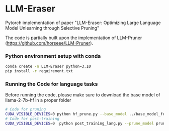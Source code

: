 # LLM-Eraser
Pytorch implementation of paper "LLM-Eraser: Optimizing Large Language Model Unlearning through Selective Pruning"

The code is partially built upon the implementation of LLM-Pruner (https://github.com/horseee/LLM-Pruner).


### Python environment setup with conda

```bash
conda create -n LLM-Eraser python=3.10
pip install -r requirement.txt

```


### Running the Code for language tasks
Before running the code, please make sure to download the base model of llama-2-7b-hf in a proper folder
```bash
# Code for pruning
CUDA_VISIBLE_DEVICES=0 python hf_prune.py --base_model ../base_model_folder/llama-2-7b-hf/ --pruning_ratio 0.1 --device cpu  --eval_device cuda --block_wise --block_mlp_layer_start 4 --block_mlp_layer_end 30 --block_attention_layer_start 4 --block_attention_layer_end 30 --save_ckpt_log_name llama-2-7b-hf-0.1-no_neg-minus-code --pruner_type taylor  --taylor param_first --save_model --neg_task code --use_neg
# Code for post-training
CUDA_VISIBLE_DEVICES=0  python post_training_lang.py --prune_model prune_log/llama-2-7b-hf-0.1-no_neg-minus-code/pytorch_model.bin --output_dir tune_log/tune-llama-2-7b-hf-0.1-no_neg-minus-code --wandb_project tune-llama-2-7b-hf-0.1-no_neg-minus-code --lora_r 8 --num_epochs 2 --learning_rate 1e-4 --neg_tasks code --use_neg

```
